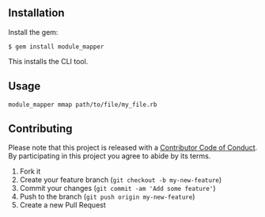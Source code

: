 ## Installation

Install the gem:

    $ gem install module_mapper

This installs the CLI tool.

## Usage

    module_mapper mmap path/to/file/my_file.rb

## Contributing

Please note that this project is released with a [Contributor Code of Conduct](http://contributor-covenant.org/version/1/0/0/). By participating in this project you agree to abide by its terms.

1. Fork it
2. Create your feature branch (`git checkout -b my-new-feature`)
3. Commit your changes (`git commit -am 'Add some feature'`)
4. Push to the branch (`git push origin my-new-feature`)
5. Create a new Pull Request